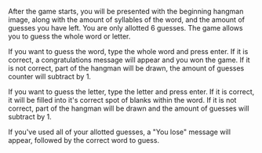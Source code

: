 After the game starts, you will be presented with the beginning hangman image, along with the amount of syllables of the word, and the amount of guesses you have left. You are only allotted 6 guesses.
The game allows you to guess the whole word or letter. 

If you want to guess the word, type the whole word and press enter. If it is correct, a congratulations message will appear and you won the game. If it is not correct, part of the hangman will be drawn, the amount of guesses counter will subtract by 1. 

If you want to guess the letter, type the letter and press enter. If it is correct, it will be filled into it's correct spot of blanks within the word. If it is not correct, part of the hangman will be drawn and the amount of guesses will subtract by 1.

If you've used all of your allotted guesses, a "You lose" message will appear, followed by the correct word to guess.
